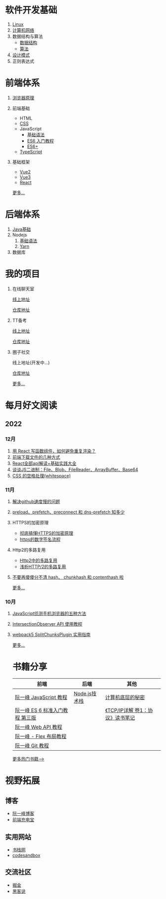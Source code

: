 # 软件开发基础

1. [Linux](https://github.com/webpon/blog/blob/master/%E8%BD%AF%E4%BB%B6%E5%BC%80%E5%8F%91%E5%9F%BA%E7%A1%80/Linux.md)
2. [计算机网络](https://github.com/webpon/blog/blob/master/%E8%BD%AF%E4%BB%B6%E5%BC%80%E5%8F%91%E5%9F%BA%E7%A1%80/%E8%AE%A1%E7%AE%97%E6%9C%BA%E7%BD%91%E7%BB%9C.md)
3. 数据结构与算法
   - [数据结构](https://github.com/webpon/blog/blob/master/%E8%BD%AF%E4%BB%B6%E5%BC%80%E5%8F%91%E5%9F%BA%E7%A1%80/%E6%95%B0%E6%8D%AE%E7%BB%93%E6%9E%84.md)
   - [算法](https://github.com/webpon/blog/blob/master/%E8%BD%AF%E4%BB%B6%E5%BC%80%E5%8F%91%E5%9F%BA%E7%A1%80/%E7%AE%97%E6%B3%95.md)
4. [设计模式](https://github.com/webpon/blog/blob/master/%E8%BD%AF%E4%BB%B6%E5%BC%80%E5%8F%91%E5%9F%BA%E7%A1%80/%E8%AE%BE%E8%AE%A1%E6%A8%A1%E5%BC%8F.md)
5. 正则表达式

# 前端体系

1. [浏览器原理](https://github.com/webpon/blog/blob/master/%E5%89%8D%E7%AB%AF%E4%BD%93%E7%B3%BB/%E6%B5%8F%E8%A7%88%E5%99%A8%E5%8E%9F%E7%90%86.md)

2. 前端基础

   - HTML
   - [CSS](https://github.com/webpon/blog/blob/master/%E5%89%8D%E7%AB%AF%E4%BD%93%E7%B3%BB/CSS/CSS.md)
   - JavaScript
     - [基础语法](https://github.com/webpon/blog/blob/master/%E5%89%8D%E7%AB%AF%E4%BD%93%E7%B3%BB/JavaScript/JavaScript.md)
     - [ES6 入门教程](https://es6.ruanyifeng.com/)
     - [ES6+](https://github.com/webpon/blog/blob/master/%E5%89%8D%E7%AB%AF%E4%BD%93%E7%B3%BB/JavaScript/ES6%2B.md)
   - [TypeScript](https://github.com/webpon/blog/blob/master/%E5%89%8D%E7%AB%AF%E4%BD%93%E7%B3%BB/TypeScript.md)

3. 基础框架

   - [Vue2](https://github.com/webpon/blog/blob/master/%E5%89%8D%E7%AB%AF%E4%BD%93%E7%B3%BB/%E5%9F%BA%E7%A1%80%E6%A1%86%E6%9E%B6/vue2.md)
   - [Vue3](https://github.com/webpon/blog/blob/master/%E5%89%8D%E7%AB%AF%E4%BD%93%E7%B3%BB/%E5%9F%BA%E7%A1%80%E6%A1%86%E6%9E%B6/Vue3.md)
   - [React](https://github.com/webpon/blog/blob/master/%E5%89%8D%E7%AB%AF%E4%BD%93%E7%B3%BB/%E5%9F%BA%E7%A1%80%E6%A1%86%E6%9E%B6/React.md)

   [更多...](https://github.com/webpon/blog/blob/master/%E5%89%8D%E7%AB%AF%E4%BD%93%E7%B3%BB/Index.md)

# 后端体系

1. [Java基础](https://github.com/webpon/blog/blob/master/%E5%90%8E%E7%AB%AF%E4%BD%93%E7%B3%BB/Java/Java%E5%9F%BA%E7%A1%80.md)
2. Nodejs
   1. [基础语法](https://github.com/webpon/blog/blob/master/%E5%90%8E%E7%AB%AF%E4%BD%93%E7%B3%BB/Nodejs/Nodejs.md)
   2. [Yarn](https://github.com/webpon/blog/blob/master/%E5%90%8E%E7%AB%AF%E4%BD%93%E7%B3%BB/Nodejs/yarn.md)
3. 数据库

# 我的项目

1. 在线聊天室

   [线上地址](http://39.103.233.82/chat)

   [仓库地址](https://github.com/webpon/chat)

2. TT备考

   [线上地址](https://webpon-img.oss-cn-guangzhou.aliyuncs.com/ttBook.png)

   [仓库地址](https://github.com/webpon/TTBook)

3. 圈子社交

   线上地址(开发中...)

   [仓库地址](https://github.com/webpon/SocialCircle)

   [更多...](https://github.com/webpon/blog/blob/master/%E9%A1%B9%E7%9B%AE/Index.md)

# 每月好文阅读

## 2022

### 12月

1. [用 React 写函数组件，如何避免重复渲染？](https://www.zhihu.com/question/442368205/answer/2590697263)
2. [前端下载文件的几种方式](https://blog.csdn.net/chilanzi/article/details/125089697)
3. [React全部api解读+基础实践大全](https://juejin.cn/post/6950063294270930980)
4. [谈谈JS二进制：File、Blob、FileReader、ArrayBuffer、Base64](https://juejin.cn/post/7148254347401363463)
4. [CSS 的空格处理(whitespace)](https://www.ruanyifeng.com/blog/2018/07/white-space.html)

### 11月

1. [解决github速度慢的问题](https://www.zhihu.com/question/27159393/answer/141047266)

2. [preload、prefetch、preconnect 和 dns-prefetch 知多少](https://juejin.cn/post/6915204591730556935)

3. HTTPS的加密原理

   - [彻底搞懂HTTPS的加密原理](https://zhuanlan.zhihu.com/p/43789231)
   - [https的数字签名流程](https://blog.csdn.net/youshenshiwoye/article/details/109272330)

4. Http2的多路复用

   - [Http2中的多路复用](https://blog.csdn.net/qq_29918313/article/details/118325824)
   - [浅析HTTP/2的多路复用](https://github.com/webpon/blog/blob/master/%E5%89%8D%E7%AB%AF%E4%BD%93%E7%B3%BB/JavaScript/ES6%2B.md)

5. [不要再傻傻分不清 hash、 chunkhash 和 contenthash 啦](https://blog.csdn.net/bingbing1128/article/details/125239510?spm=1001.2101.3001.6650.1&utm_medium=distribute.pc_relevant.none-task-blog-2%7Edefault%7EBlogCommendFromBaidu%7ERate-1-125239510-blog-126705621.pc_relevant_3mothn_strategy_and_data_recovery&depth_1-utm_source=distribute.pc_relevant.none-task-blog-2%7Edefault%7EBlogCommendFromBaidu%7ERate-1-125239510-blog-126705621.pc_relevant_3mothn_strategy_and_data_recovery&utm_relevant_index=2)

   [更多...](https://github.com/webpon/blog/blob/master/article/2022/11%E6%9C%88.md)

### 10月

1. [JavaScript侦测手机浏览器的五种方法](https://www.ruanyifeng.com/blog/2021/09/detecting-mobile-browser.html)

2. [IntersectionObserver API 使用教程](https://www.ruanyifeng.com/blog/2016/11/intersectionobserver_api.html)

3. [webpack5 SplitChunksPlugin 实用指南](https://juejin.cn/post/6844903680307625997)

   [更多...](https://github.com/webpon/blog/blob/master/article/2022/10%E6%9C%88.md)

   # 书籍分享
   
   | 前端                                                         | 后端                                                         | 其他                                                         |
   | ------------------------------------------------------------ | ------------------------------------------------------------ | ------------------------------------------------------------ |
   | [阮一峰 JavaScript 教程](https://www.bookstack.cn/read/javascript-tutorial/README.md) | [Node.js技术栈](https://www.bookstack.cn/read/Nodejs-Roadmap/_coverpage.md) | [计算机底层的秘密](https://www.bookstack.cn/read/webxiaohua-gitbook/README.md) |
   | [阮一峰 ES 6 标准入门教程 第三版](https://www.bookstack.cn/read/es6-3rd/sidebar.md) |                                                              | [《TCP/IP详解 卷1：协议》读书笔记](https://www.bookstack.cn/read/lutzchuck-tcpip-note/README.md) |
   | [阮一峰 Web API 教程](https://www.bookstack.cn/read/webapi-tutorial/README.md) |                                                              |                                                              |
   | [阮一峰 - Flex 布局教程](https://www.bookstack.cn/read/ruanyf-flex/0.md) |                                                              |                                                              |
   | [阮一峰 Git 教程](https://www.bookstack.cn/read/git-tutorial/README.md) |                                                              |                                                              |
   
   [更多热门书籍-->](https://www.bookstack.cn/rank?tab=star)



# 视野拓展

## 博客

- [阮一峰博客](https://www.ruanyifeng.com/)
- [前端充电宝](https://www.yuque.com/cuggz)

## 实用网站

- [书栈网](https://www.bookstack.cn/)
- [codesandbox](https://codesandbox.io/dashboard/recent)

## 交流社区

- [掘金](https://juejin.cn/)
- [黑客说](https://hackertalk.net/)
